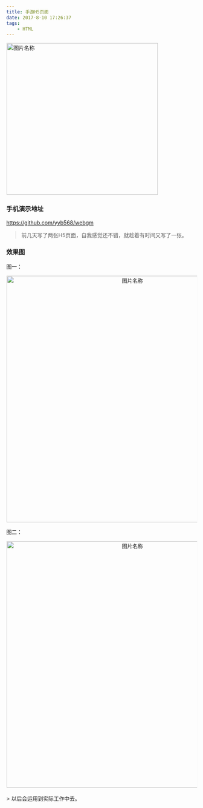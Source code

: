 ```yaml
---
title: 手游H5页面
date: 2017-8-10 17:26:37
tags:
	- HTML
---
```

<img src="http://otbcgjn6c.bkt.clouddn.com/diary-20.jpg"  width = "400" alt="图片名称" align=center style="border:1px solid  #F6F6F6"/>

### 手机演示地址

https://github.com/yyb568/webgm

> 前几天写了两张H5页面，自我感觉还不错，就趁着有时间又写了一张。

### 效果图

图一：
<div align=center >
<img src="http://otbcgjn6c.bkt.clouddn.com/20170810173947.png"  height = "650" alt="图片名称" align=center style="border:1px solid  #F6F6F6"/>
</div>

图二：
<div align=center >
<img src="http://otbcgjn6c.bkt.clouddn.com/20170810174010.png"  height = "650" alt="图片名称" align=center style="border:1px solid  #F6F6F6"/>
</div>
<br>
 > 以后会运用到实际工作中去。
